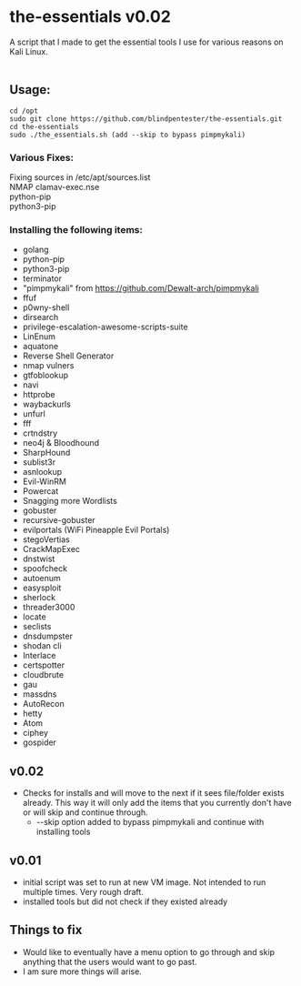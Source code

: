 # the-essentials v0.02  
A script that I made to get the essential tools I use for various reasons on Kali Linux.<br /><br />
## Usage:  
    cd /opt  
    sudo git clone https://github.com/blindpentester/the-essentials.git  
    cd the-essentials  
    sudo ./the_essentials.sh (add --skip to bypass pimpmykali)  
    
  
### Various Fixes:  
Fixing sources in /etc/apt/sources.list  
NMAP clamav-exec.nse  
python-pip  
python3-pip  

### Installing the following items:  
  
* golang  
* python-pip  
* python3-pip  
* terminator  
* "pimpmykali" from https://github.com/Dewalt-arch/pimpmykali  
* ffuf  
* p0wny-shell  
* dirsearch  
* privilege-escalation-awesome-scripts-suite  
* LinEnum  
* aquatone  
* Reverse Shell Generator  
* nmap vulners  
* gtfoblookup  
* navi  
* httprobe  
* waybackurls  
* unfurl  
* fff  
* crtndstry  
* neo4j & Bloodhound  
* SharpHound  
* sublist3r  
* asnlookup  
* Evil-WinRM  
* Powercat  
* Snagging more Wordlists  
* gobuster  
* recursive-gobuster  
* evilportals (WiFi Pineapple Evil Portals)  
* stegoVertias  
* CrackMapExec  
* dnstwist  
* spoofcheck  
* autoenum  
* easysploit  
* sherlock  
* threader3000  
* locate  
* seclists  
* dnsdumpster  
* shodan cli  
* Interlace  
* certspotter  
* cloudbrute  
* gau   
* massdns  
* AutoRecon  
* hetty  
* Atom 
* ciphey  
* gospider  
  
## v0.02
* Checks for installs and will move to the next if it sees file/folder exists already.  This way it will only add the items that you currently don't have or will skip and continue through.
    * --skip option added to bypass pimpmykali and continue with installing tools
  
  
## v0.01  
* initial script was set to run at new VM image.  Not intended to run multiple times.  Very rough draft.  
* installed tools but did not check if they existed already  
  
  
## Things to fix  
* Would like to eventually have a menu option to go through and skip anything that the users would want to go past.   
* I am sure more things will arise.  
  
  
